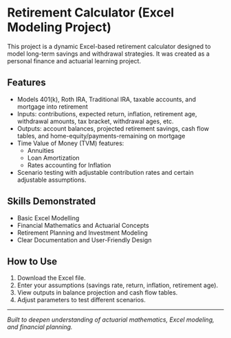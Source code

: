 # Retirement Calculator (Excel Modeling Project)
This project is a dynamic Excel-based retirement calculator designed to model long-term savings and withdrawal strategies. It was created as a personal finance and actuarial learning project.


## Features
- Models 401(k), Roth IRA, Traditional IRA, taxable accounts, and mortgage into retirement
- Inputs: contributions, expected return, inflation, retirement age, withdrawal amounts, tax bracket, withdrawal ages, etc.
- Outputs: account balances, projected retirement savings, cash flow tables, and home-equity/payments-remaining on mortgage
- Time Value of Money (TVM) features:
  - Annuities
  - Loan Amortization
  - Rates accounting for Inflation
- Scenario testing with adjustable contribution rates and certain adjustable assumptions.


## Skills Demonstrated
- Basic Excel Modelling
- Financial Mathematics and Actuarial Concepts 
- Retirement Planning and Investment Modeling
- Clear Documentation and User-Friendly Design


## How to Use
1. Download the Excel file.
2. Enter your assumptions (savings rate, return, inflation, retirement age).
3. View outputs in balance projection and cash flow tables.
4. Adjust parameters to test different scenarios.

---
*Built to deepen understanding of actuarial mathematics, Excel modeling, and financial planning.*
